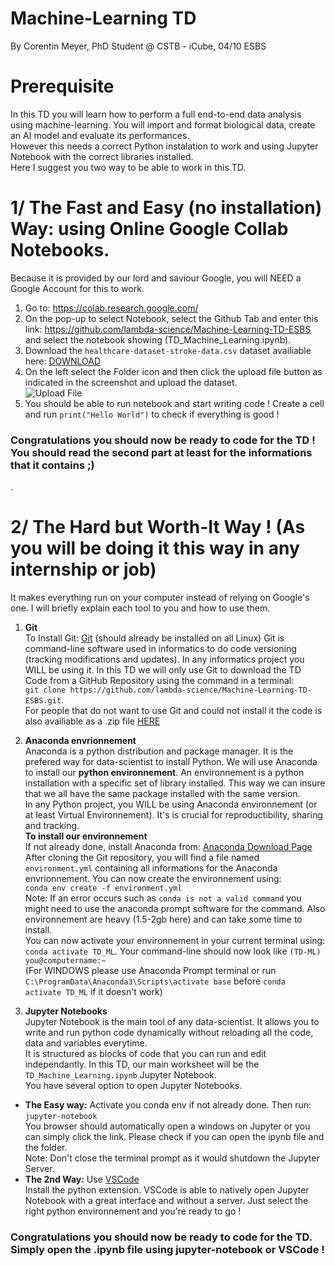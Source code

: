 # Machine-Learning TD
By Corentin Meyer, PhD Student @ CSTB - iCube, 04/10 ESBS

# Prerequisite  
In this TD you will learn how to perform a full end-to-end data analysis using machine-learning. You will import and format biological data, create an AI model and evaluate its performances.  
However this needs a correct Python instalation to work and using Jupyter Notebook with the correct libraries installed.    
Here I suggest you two way to be able to work in this TD.  

# 1/ The Fast and Easy (no installation) Way: using Online Google Collab Notebooks.
Because it is provided by our lord and saviour Google, you will NEED a Google Account for this to work.  
1. Go to: https://colab.research.google.com/
2. On the pop-up to select Notebook, select the Github Tab and enter this link: https://github.com/lambda-science/Machine-Learning-TD-ESBS and select the notebook showing (TD_Machine_Learning.ipynb).
3. Download the `healthcare-dataset-stroke-data.csv` dataset availiable here: [DOWNLOAD](https://www.lbgi.fr/~meyer/healthcare-dataset-stroke-data.csv)
4. On the left select the Folder icon and then click the upload file button as indicated in the screenshot and upload the dataset.   
![Upload File](https://i.imgur.com/2WlyUku.png) 
5. You should be able to run notebook and start writing code ! Create a cell and run `print("Hello World")` to check if everything is good !

### **Congratulations** you should now be ready to code for the TD ! You should read the second part at least for the informations that it contains ;)  

.  

# 2/ The Hard but Worth-It Way ! (As you will be doing it this way in any internship or job)  
It makes everything run on your computer instead of relying on Google's one. I will briefly explain each tool to you and how to use them.  

1. **Git**  
To Install Git: [Git](https://git-scm.com/downloads) (should already be installed on all Linux)
Git is command-line software used in informatics to do code versioning (tracking modifications and updates). In any informatics project you WILL be using it. In this TD we will only use Git to download the TD Code from a GitHub Repository using the command in a terminal:   
`git clone https://github.com/lambda-science/Machine-Learning-TD-ESBS.git`.  
For people that do not want to use Git and could not install it the code is also availiable as a .zip file [HERE](https://github.com/lambda-science/Machine-Learning-TD-ESBS/archive/refs/heads/master.zip)  



2. **Anaconda envrionnement**  
Anaconda is a python distribution and package manager. It is the prefered way for data-scientist to install Python. We will use Anaconda to install our **python environnement**. An environnement is a python installation with a specific set of library installed. This way we can insure that we all have the same package installed with the same version.  
In any Python project, you WILL be using Anaconda environnement (or at least Virtual Environnement). It's is crucial for reproductibility, sharing and tracking.  
**To install our environnement**  
If not already done, install Anaconda from: [Anaconda Download Page](https://www.anaconda.com/products/individual#Downloads)  
After cloning the Git repository, you will find a file named `environment.yml` containing all informations for the Anaconda envrionnement. You can now create the environnement using:  
`conda env create -f environment.yml`  
Note: If an error occurs such as `conda is not a valid command` you might need to use the anaconda prompt software for the command. Also environnement are heavy (1.5-2gb here) and can take some time to install.  
You can now activate your environnement in your current terminal using:  
`conda activate TD_ML`. Your command-line should now look like `(TD-ML) you@computername:~`  
(For WINDOWS please use Anaconda Prompt terminal or run `C:\ProgramData\Anaconda3\Scripts\activate base` before `conda activate TD_ML` if it doesn't work)

3. **Jupyter Notebooks**  
Jupyter Notebook is the main tool of any data-scientist. It allows you to write and run python code dynamically without reloading all the code, data and variables everytime.   
It is structured as blocks of code that you can run and edit independantly. In this TD, our main worksheet will be the `TD_Machine_Learning.ipynb` Jupyter Notebook.  
You have several option to open Jupyter Notebooks.  
* **The Easy way:** Activate you conda env if not already done. Then run:   
`jupyter-notebook`  
You browser should automatically open a windows on Jupyter or you can simply click the link. Please check if you can open the ipynb file and the folder.  
Note: Don't close the terminal prompt as it would shutdown the Jupyter Server.  
* **The 2nd Way:** Use [VSCode](https://code.visualstudio.com/)  
Install the python extension. VSCode is able to natively open Jupyter Notebook with a great interface and without a server. Just select the right python environnement and you're ready to go !  
### **Congratulations** you should now be ready to code for the TD. Simply open the .ipynb file using jupyter-notebook or VSCode !
